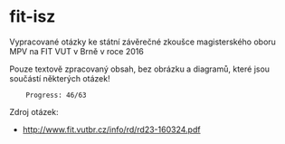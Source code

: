 fit-isz
=======

Vypracované otázky ke státní závěrečné zkoušce magisterského oboru MPV na FIT VUT v Brně v roce 2016

Pouze textově zpracovaný obsah, bez obrázku a diagramů, které jsou součástí některých otázek!

		Progress: 46/63

Zdroj otázek:

 * http://www.fit.vutbr.cz/info/rd/rd23-160324.pdf
